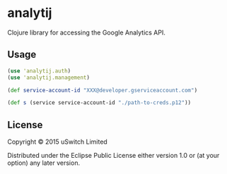 # analytij

Clojure library for accessing the Google Analytics API.

## Usage

```clojure
(use 'analytij.auth)
(use 'analytij.management)

(def service-account-id "XXX@developer.gserviceaccount.com")

(def s (service service-account-id "./path-to-creds.p12"))

```

## License

Copyright © 2015 uSwitch Limited

Distributed under the Eclipse Public License either version 1.0 or (at
your option) any later version.
